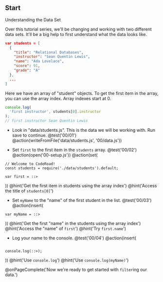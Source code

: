 ## Start
Understanding the Data Set

Over this tutorial series, we'll be changing and working with two different data sets. It'll be a big help to first understand what the data looks like.

```json
var students = [
  {
    "title": "Relational Databases",
    "instructor": "Sean Quentin Lewis",
    "name": "Ada Lovelace",
    "score": 91,
    "grade": "A"
  },
  ...
]
```

Here we have an array of "student" objects. To get the first item in the array, you can use the array index. Array indexes start at 0.

```js
console.log(
  'first instructor', students[0].instructor
);
// first instructor Sean Quentin Lewis
```

+ Look in "data/students.js". This is the data we will be working with. Run save to continue.
@test('00/01')
@action(writeFromFile('data/students.js', '00/data.js'))

+ Set `first` to the first item in the `students` array.
@test('00/02')
@action(open('00-setup.js'))
@action(set(
```
// Welcome to CodeRoad!
const students = require('./data/students').default;

var first = ::>
```
))
@hint('Get the first item in students using the array index')
@hint('Access the title of `students[0]`')


+ Set `myName` to the "name" of the first student in the list.
@test('00/03')
@action(insert(
```
var myName = ::>
```
))
@hint('Get the first "name" in the students using the array index')
@hint('Access the "name" of `first`')
@hint('Try `first.name`')

+ Log your name to the console.
@test('00/04')
@action(insert(
```

console.log(::>);
```  
))
@hint('Use `console.log`')
@hint('Use `console.log(myName)`')


@onPageComplete('Now we're ready to get started with `filter`ing our data.')
